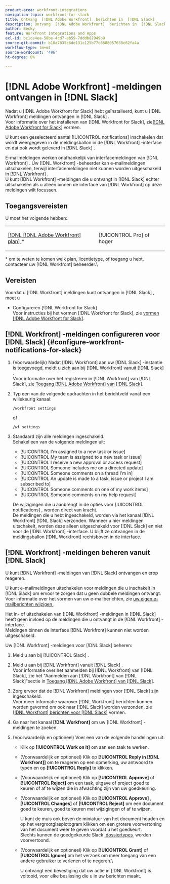 ```yaml
---
product-area: workfront-integrations
navigation-topic: workfront-for-slack
title: Ontvang  [!DNL Adobe Workfront]  berichten in  [!DNL Slack]
description: Ontvang  [!DNL Adobe Workfront]  berichten in  [!DNL Slack]
author: Becky
feature: Workfront Integrations and Apps
exl-id: bc1ce4ea-58be-4cd7-ab59-7dddb82949b9
source-git-commit: b18a7835c6de131c125b77c6688057638c62fa4a
workflow-type: tm+mt
source-wordcount: '496'
ht-degree: 0%

---
```


# [!DNL Adobe Workfront] -meldingen ontvangen in [!DNL Slack]

<!--
<p data-mc-conditions="QuicksilverOrClassic.Draft mode">(NOTE: Alina: *** Linked to Accessing Workfront from Slack.***Some of this information is duplicating in Accessing Workfront from Slack (also screen shots))</p>
-->

Nadat u [!DNL Adobe Workfront for Slack] hebt geïnstalleerd, kunt u [!DNL Workfront] meldingen ontvangen in [!DNL Slack] .\
Voor informatie over het installeren van [!DNL Workfront for Slack], zie [&#x200B;  [!DNL Adobe Workfront for Slack]](../../workfront-integrations-and-apps/using-workfront-with-slack/configure-workfront-for-slack.md) vormen.

U kunt een geselecteerd aantal [!UICONTROL notifications] inschakelen dat wordt weergegeven in de meldingsballon in de [!DNL Workfront] -interface en dat ook wordt geleverd in [!DNL Slack] .

E-mailmeldingen werken onafhankelijk van interfacemeldingen van [!DNL Workfront] . Uw [!DNL Workfront] -beheerder kan e-mailmeldingen uitschakelen, terwijl interfacemeldingen niet kunnen worden uitgeschakeld in [!DNL Workfront] .\
U kunt [!DNL Workfront] -meldingen die u ontvangt in [!DNL Slack] echter uitschakelen als u alleen binnen de interface van [!DNL Workfront] op deze meldingen wilt focussen.

## Toegangsvereisten

U moet het volgende hebben:

<table style="table-layout:auto"> 
 <col> 
 </col> 
 <col> 
 </col> 
 <tbody> 
  <tr> 
   <td role="rowheader"><a href="https://business.adobe.com/products/workfront/pricing.html" target="_blank">[!DNL [!DNL Adobe Workfront] plan] </a>*</td> 
   <td> <p>[!UICONTROL Pro] of hoger</p> </td> 
  </tr> 
 </tbody> 
</table>

&#42; om te weten te komen welk plan, licentietype, of toegang u hebt, contacteer uw [!DNL Workfront] beheerder.\

## Vereisten

Voordat u [!DNL Workfront] meldingen kunt ontvangen in [!DNL Slack] , moet u

* Configureren [!DNL Workfront for Slack]\
   Voor instructies bij het vormen [!DNL Workfront for Slack], zie [&#x200B; vormen  [!DNL Adobe Workfront for Slack]](../../workfront-integrations-and-apps/using-workfront-with-slack/configure-workfront-for-slack.md).

## [!DNL Workfront] -meldingen configureren voor [!DNL Slack] {#configure-workfront-notifications-for-slack}

1. (Voorwaardelijk) Nadat [!DNL Workfront] aan uw [!DNL Slack] -instantie is toegevoegd, meldt u zich aan bij [!DNL Workfront] vanuit [!DNL Slack] .\
   Voor informatie over het registreren in [!DNL Workfront] van [!DNL Slack], zie [&#x200B; Toegang  [!DNL Adobe Workfront]  van  [!DNL Slack]](../../workfront-integrations-and-apps/using-workfront-with-slack/access-workfront-from-slack.md).

1. Typ een van de volgende opdrachten in het berichtveld vanaf een willekeurig kanaal:

   `/workfront settings`

   of

   `/wf settings`

1. Standaard zijn alle meldingen ingeschakeld.\
   Schakel een van de volgende meldingen uit:

   * [!UICONTROL I'm assigned to a new task or issue]
   * [!UICONTROL My team is assigned to a new task or issue]
   * [!UICONTROL I receive a new approval or access request]
   * [!UICONTROL Someone includes me on a directed update]
   * [!UICONTROL Someone comments on a thread I'm in]
   * [!UICONTROL An update is made to a task, issue or project I am subscribed to]
   * [!UICONTROL Someone comments on one of my work items]
   * [!UICONTROL Someone comments on my help request]

   De wijzigingen die u aanbrengt in de opties voor [!UICONTROL notifications] , worden direct van kracht.\
   De meldingen die u hebt ingeschakeld, worden via het kanaal [!DNL Workfront] [!DNL Slack] verzonden. Wanneer u hier meldingen uitschakelt, worden deze alleen uitgeschakeld voor [!DNL Slack] en niet voor de [!DNL Workfront] -interface. U blijft ze ontvangen in de meldingsballon [!DNL Workfront] rechtsboven in de interface.

## [!DNL Workfront] -meldingen beheren vanuit [!DNL Slack]

U kunt [!DNL Workfront] -meldingen van [!DNL Slack] ontvangen en erop reageren.

U kunt e-mailmeldingen uitschakelen voor meldingen die u inschakelt in [!DNL Slack] om ervoor te zorgen dat u geen dubbele meldingen ontvangt.\
Voor informatie over het vormen van uw e-mailberichten, zie [&#x200B; uw eigen e-mailberichten wijzigen &#x200B;](../../workfront-basics/using-notifications/activate-or-deactivate-your-own-event-notifications.md).

Het in- of uitschakelen van [!DNL Workfront] -meldingen in [!DNL Slack] heeft geen invloed op de meldingen die u ontvangt in de [!DNL Workfront] -interface.\
Meldingen binnen de interface [!DNL Workfront] kunnen niet worden uitgeschakeld.

Uw [!DNL Workfront] -meldingen voor [!DNL Slack] beheren:

1. Meld u aan bij [!UICONTROL Slack] .
1. Meld u aan bij [!DNL Workfront] vanuit [!DNL Slack] .\
   Voor informatie over het aanmelden bij [!DNL Workfront] van [!DNL Slack], zie het &quot;Aanmelden aan [!DNL Workfront] van [!DNL Slack]&quot;sectie in [&#x200B; Toegang  [!DNL Adobe Workfront]  van  [!DNL Slack]](../../workfront-integrations-and-apps/using-workfront-with-slack/access-workfront-from-slack.md).

1. Zorg ervoor dat de [!DNL Workfront] meldingen voor [!DNL Slack] zijn ingeschakeld.\
   Voor meer informatie waarover [!DNL Workfront] berichten kunnen worden gevormd om ook naar [!DNL Slack] worden verzonden, zie [&#x200B;  [!DNL Workfront]  berichten voor  [!DNL Slack]](#configure-workfront-notifications-for-slack-configure-workfront-notifications-for-slack) vormen.

1. Ga naar het kanaal **[!DNL Workfront]** om uw [!DNL Workfront] -meldingen te zoeken.
1. (Voorwaardelijk en optioneel) Voer een van de volgende handelingen uit:

   * Klik op **[!UICONTROL Work on it]** om aan een taak te werken.

   * (Voorwaardelijk en optioneel) Klik op **[!UICONTROL Reply in [!DNL Workfront]]** om te reageren op een opmerking, uw antwoord te typen en op **[!UICONTROL Reply]** te klikken.

   * (Voorwaardelijk en optioneel) Klik op **[!UICONTROL Approve]** of **[!UICONTROL Reject]** om een taak, uitgave of project goed te keuren of af te wijzen die in afwachting zijn van uw goedkeuring.

   * (Voorwaardelijk en optioneel) Klik op **[!UICONTROL Approve]** , **[!UICONTROL Changes]** of **[!UICONTROL Reject]** om een document goed te keuren, goed te keuren met wijzigingen of af te wijzen.

     U kunt de muis ook boven de miniatuur van het document houden en op het vergrootglaspictogram klikken om een grotere voorvertoning van het document weer te geven voordat u het goedkeurt.\
      Slechts kunnen de goedgekeurde Slack [&#x200B; dossiertypes &#x200B;](https://api.slack.com/types/file) worden voorvertoond.

   * (Voorwaardelijk en optioneel) Klik op **[!UICONTROL Grant]** of **[!UICONTROL Ignore]** om het verzoek om meer toegang van een andere gebruiker te verlenen of te negeren.\

     U ontvangt een bevestiging dat uw actie in [!DNL Workfront] is voltooid, voor elke beslissing die u in uw berichten maakt.
